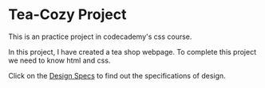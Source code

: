 # Tea-Cozy Project 
This is an practice project in codecademy's css course.

In this project, I have created a tea shop webpage. To complete this project we need to know html and css.

Click on the [Design Specs](https://content.codecademy.com/courses/freelance-1/unit-4/img-tea-cozy-redline.jpg) to find out the specifications of design.
